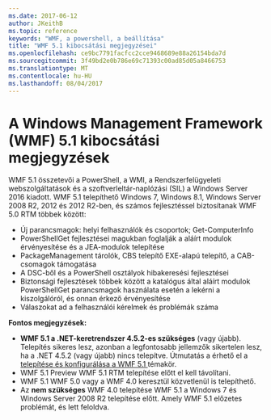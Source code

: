 ```yaml
---
ms.date: 2017-06-12
author: JKeithB
ms.topic: reference
keywords: "WMF, a powershell, a beállítása"
title: "WMF 5.1 kibocsátási megjegyzései"
ms.openlocfilehash: ce9bc7791facfcc2cce9468689e88a26154bda7d
ms.sourcegitcommit: 3f49bd2e0b786e69c71393c00ad85d05a8466753
ms.translationtype: MT
ms.contentlocale: hu-HU
ms.lasthandoff: 08/04/2017
---
```

# <a name="windows-management-framework-wmf-51-release-notes"></a>A Windows Management Framework (WMF) 5.1 kibocsátási megjegyzések #

WMF 5.1 összetevői a PowerShell, a WMI, a Rendszerfelügyeleti webszolgáltatások és a szoftverleltár-naplózási (SIL) a Windows Server 2016 kiadott.
WMF 5.1 telepíthető Windows 7, Windows 8.1, Windows Server 2008 R2, 2012 és 2012 R2-ben, és számos fejlesztéssel biztosítanak WMF 5.0 RTM többek között:

- Új parancsmagok: helyi felhasználók és csoportok; Get-ComputerInfo
- PowerShellGet fejlesztései magukban foglalják a aláírt modulok érvényesítése és a JEA-modulok telepítése
- PackageManagement tárolók, CBS telepítő EXE-alapú telepítő, a CAB-csomagok támogatása
- A DSC-ből és a PowerShell osztályok hibakeresési fejlesztései
- Biztonsági fejlesztések többek között a katalógus által aláírt modulok PowerShellGet parancsmagok használata esetén a lekérni a kiszolgálóról, és onnan érkező érvényesítése
- Válaszokat ad a felhasználói kérelmek és problémák száma

**Fontos megjegyzések:**

- **WMF 5.1 a .NET-keretrendszer 4.5.2-es szükséges** (vagy újabb). Telepítés sikeres lesz, azonban a legfontosabb jellemzők sikertelen lesz, ha a .NET 4.5.2 (vagy újabb) nincs telepítve. Útmutatás a érhető el a [telepítése és konfigurálása a WMF 5.1 ](https://msdn.microsoft.com/en-us/powershell/wmf/5.1/install-configure) témakör.
- WMF 5.1 Preview WMF 5.1 RTM telepítése előtt el kell távolítani.
- WMF 5.1 WMF 5.0 vagy a WMF 4.0 keresztül közvetlenül is telepíthető.
- Az __nem szükséges__ WMF 4.0 telepítése WMF 5.1 a Windows 7 és Windows Server 2008 R2 telepítése előtt. Amely WMF 5.1 előzetes problémát, és lett feloldva.  


